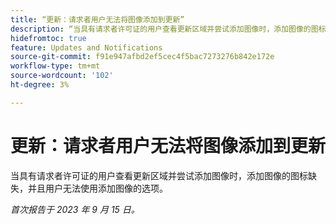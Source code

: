 ```yaml
---
title: “更新：请求者用户无法将图像添加到更新”
description: “当具有请求者许可证的用户查看更新区域并尝试添加图像时，添加图像的图标缺失，并且用户无法使用添加图像的选项。”
hidefromtoc: true
feature: Updates and Notifications
source-git-commit: f91e947afbd2ef5cec4f5bac7273276b842e172e
workflow-type: tm+mt
source-wordcount: '102'
ht-degree: 3%

---
```



# 更新：请求者用户无法将图像添加到更新

当具有请求者许可证的用户查看更新区域并尝试添加图像时，添加图像的图标缺失，并且用户无法使用添加图像的选项。

_首次报告于 2023 年 9 月 15 日。_
